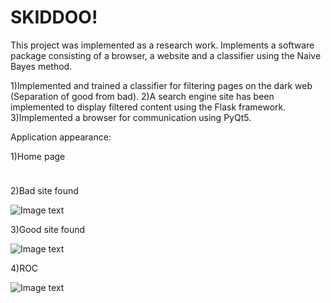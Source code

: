 # SKIDDOO!

This project was implemented as a research work. Implements a software package consisting of a browser, a website and a classifier using the Naive Bayes method. 

1)Implemented and trained a classifier for filtering pages on the dark web (Separation of good from bad). 
2)A search engine site has been implemented to display filtered content using the Flask framework. 
3)Implemented a browser for communication using PyQt5.



Application appearance:


1)Home page


<img src="(https://github.com/thusdayogor/SKIDDOO-/blob/main/%20ScreenShots/1.png" width="10">


2)Bad site found

![Image text](https://github.com/thusdayogor/SKIDDOO-/blob/main/%20ScreenShots/2.png)

3)Good site found

![Image text](https://github.com/thusdayogor/SKIDDOO-/blob/main/%20ScreenShots/3.png)

4)ROC

![Image text](https://github.com/thusdayogor/SKIDDOO-/blob/main/%20ScreenShots/4.png)
